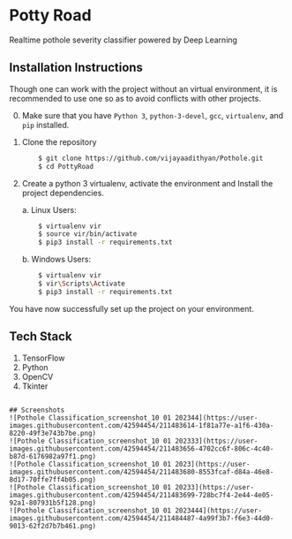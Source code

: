 # Potty Road  
Realtime pothole severity classifier powered by Deep Learning  

## Installation Instructions
Though one can work with the project without an virtual environment,  it is recommended to use one so 
as to avoid conflicts with other projects.

0. Make sure that you have `Python 3`, `python-3-devel`, `gcc`, `virtualenv`, and `pip` installed.     
1. Clone the repository

    ```bash
        $ git clone https://github.com/vijayaadithyan/Pothole.git
        $ cd PottyRoad
    ```  
2. Create a python 3 virtualenv, activate the environment and Install the project dependencies.   

    a. Linux Users:
  
    ```bash  
        $ virtualenv vir
        $ source vir/bin/activate
        $ pip3 install -r requirements.txt 
    ```  

    b. Windows Users:  

    ```bash
        $ virtualenv vir
        $ vir\Scripts\Activate
        $ pip3 install -r requirements.txt
    ```   

You have now successfully set up the project on your environment.  

## Tech Stack  
1) TensorFlow
2) Python
3) OpenCV
4) Tkinter  
```  

## Screenshots  
![Pothole Classification_screenshot_10 01 202344](https://user-images.githubusercontent.com/42594454/211483614-1f81a77e-a1f6-430a-8220-49f3e743b7be.png)
![Pothole Classification_screenshot_10 01 202333](https://user-images.githubusercontent.com/42594454/211483656-4702cc6f-806c-4c40-b87d-6176982a97f1.png)
![Pothole Classification_screenshot_10 01 2023](https://user-images.githubusercontent.com/42594454/211483680-8553fcaf-d84a-46e8-8d17-70ffe7ff4b05.png)
![Pothole Classification_screenshot_10 01 20233](https://user-images.githubusercontent.com/42594454/211483699-728bc7f4-2e44-4e05-92a1-807931b5f128.png)
![Pothole Classification_screenshot_10 01 2023444](https://user-images.githubusercontent.com/42594454/211484487-4a99f3b7-f6e3-44d0-9013-62f2d7b7b461.png)
